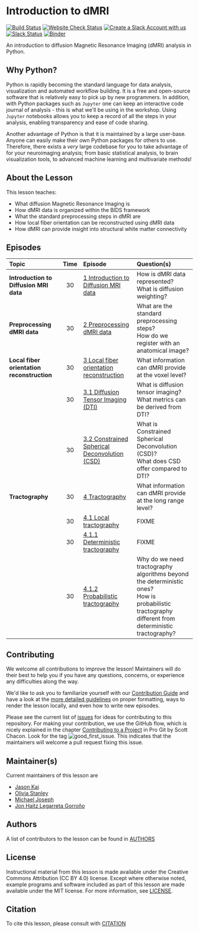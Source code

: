 # Introduction to dMRI

[![Build Status](https://github.com/carpentries-incubator/SDC-BIDS-dMRI/workflows/Build,%20test/badge.svg)](https://github.com/carpentries-incubator/SDC-BIDS-dMRI/actions?query=workflow%3A"Build%2C+test")
[![Website Check Status](https://github.com/carpentries-incubator/SDC-BIDS-dMRI/actions/workflows/pages/pages-build-deployment/badge.svg?branch=gh-pages)](https://github.com/carpentries-incubator/SDC-BIDS-dMRI/actions/workflows/pages/pages-build-deployment)
[![Create a Slack Account with us][create_slack_svg]][slack_heroku_invite]
[![Slack Status][slack_channel_status]][slack_channel_url]
[![Binder][binder_svg]][binder_url]

An introduction to diffusion Magnetic Resonance Imaging (dMRI) analysis in
Python.

## Why Python?

Python is rapidly becoming the standard language for data analysis,
visualization and automated workflow building. It is a free and open-source
software that is relatively easy to pick up by new programmers. In addition,
with Python packages such as `Jupyter` one can keep an interactive code journal
of analysis - this is what we'll be using in the workshop. Using `Jupyter`
notebooks allows you to keep a record of all the steps in your analysis,
enabling transparency and ease of code sharing.

Another advantage of Python is that it is maintained by a large user-base.
Anyone can easily make their own Python packages for others to use. Therefore,
there exists a *very* large codebase for you to take advantage of for your
neuroimaging analysis; from basic statistical analysis, to brain visualization
tools, to advanced machine learning and multivariate methods!

## About the Lesson

This lesson teaches:

- What diffusion Magnetic Resonance Imaging is
- How dMRI data is organized within the BIDS framework
- What the standard preprocessing steps in dMRI are
- How local fiber orientation can be reconstructed using dMRI data
- How dMRI can provide insight into structural white matter connectivity

## Episodes

| Topic | Time | Episode | Question(s)                                                                  | 
| :---- | :--: | :------ | :--------------------------------------------------------------------------- |
| **Introduction to Diffusion MRI data**      | 30   | [1 Introduction to Diffusion MRI data][episode01]        | How is dMRI data represented?<br />What is diffusion weighting?                                                | 
| **Preprocessing dMRI data**      | 30   | [2 Preprocessing dMRI data][episode02]        | What are the standard preprocessing steps?<br />How do we register with an anatomical image?                                   | 
| **Local fiber orientation reconstruction**      | 30   | [3 Local fiber orientation reconstruction][episode03]        | What information can dMRI provide at the voxel level?                        | 
|       | 30   | [3\.1 Diffusion Tensor Imaging (DTI)][episode04]        | What is diffusion tensor imaging?<br />What metrics can be derived from DTI?                                            | 
|       | 30   | [3\.2 Constrained Spherical Deconvolution (CSD)][episode05]        | What is Constrained Spherical Deconvolution (CSD)?<br />What does CSD offer compared to DTI?                           | 
| **Tractography**      | 30   | [4 Tractography][episode06]        | What information can dMRI provide at the long range level?                   | 
|       | 30   | [4\.1 Local tractography][episode07]        | FIXME                                                                        | 
|       | 30   | [4\.1.1 Deterministic tractography][episode08]        | FIXME                                                                        | 
|       | 30   | [4\.1.2 Probabilistic tractography][episode09]        | Why do we need tractography algorithms beyond the deterministic ones?<br />How is probabilistic tractography different from deterministic tractography?        | 

## Contributing

We welcome all contributions to improve the lesson! Maintainers will do their best to help you if you have any
questions, concerns, or experience any difficulties along the way.

We'd like to ask you to familiarize yourself with our [Contribution Guide](CONTRIBUTING.md) and have a look at
the [more detailed guidelines][lesson-example] on proper formatting, ways to render the lesson locally, and even
how to write new episodes.

Please see the current list of [issues][link_issues] for ideas for contributing to this
repository. For making your contribution, we use the GitHub flow, which is
nicely explained in the chapter [Contributing to a Project](https://git-scm.com/book/en/v2/GitHub-Contributing-to-a-Project) in Pro Git
by Scott Chacon.
Look for the tag ![good\_first\_issue](https://img.shields.io/badge/-good%20first%20issue-gold.svg). This indicates that the maintainers will welcome a pull request fixing this issue.

## Maintainer(s)

Current maintainers of this lesson are

- [Jason Kai][jason_kai]
- [Olivia Stanley][olivia_stanley]
- [Michael Joseph][michael_joseph]
- [Jon Haitz Legarreta Gorroño][jon_legarreta]

## Authors

A list of contributors to the lesson can be found in [AUTHORS](AUTHORS)

## License

Instructional material from this lesson is made available under the Creative
Commons Attribution (CC BY 4.0) license. Except where otherwise noted, example
programs and software included as part of this lesson are made available under
the MIT license. For more information, see [LICENSE](LICENSE.md).

## Citation

To cite this lesson, please consult with [CITATION](CITATION)

[slack_heroku_invite]: https://swc-slack-invite.herokuapp.com
[create_slack_svg]: https://img.shields.io/badge/Create_Slack_Account-The_Carpentries-071159.svg
[slack_channel_url]: https://swcarpentry.slack.com/messages/CCJBHKCHZ
[slack_channel_status]: https://img.shields.io/badge/Slack_Channel-neuroimaging-E01563.svg
[binder_url]: https://mybinder.org/v2/gh/carpentries-incubator/SDC-BIDS-dMRI/main?urlpath=lab/tree/code
[binder_svg]: https://mybinder.org/badge_logo.svg
[episode01]: https://carpentries-incubator.github.io/SDC-BIDS-dMRI/introduction/index.html
[episode02]: https://carpentries-incubator.github.io/SDC-BIDS-dMRI/preprocessing/index.html
[episode03]: https://carpentries-incubator.github.io/SDC-BIDS-dMRI/local_orientation_reconstruction/index.html
[episode04]: https://carpentries-incubator.github.io/SDC-BIDS-dMRI/diffusion_tensor_imaging/index.html
[episode05]: https://carpentries-incubator.github.io/SDC-BIDS-dMRI/constrained_spherical_deconvolution/index.html
[episode06]: https://carpentries-incubator.github.io/SDC-BIDS-dMRI/tractography/index.html
[episode07]: https://carpentries-incubator.github.io/SDC-BIDS-dMRI/local_tractography/index.html
[episode08]: https://carpentries-incubator.github.io/SDC-BIDS-dMRI/deterministic_tractography/index.html
[episode09]: https://carpentries-incubator.github.io/SDC-BIDS-dMRI/probabilistic_tractography/index.html
[lesson-example]: https://carpentries.github.io/lesson-example
[link_issues]: https://github.com/conp-pcno-training/SDC-BIDS-dMRI/issues
[jason_kai]: https://github.com/kaitj
[olivia_stanley]: https://github.com/ostanley
[michael_joseph]: https://github.com/josephmje
[jon_legarreta]: https://github.com/jhlegarreta



